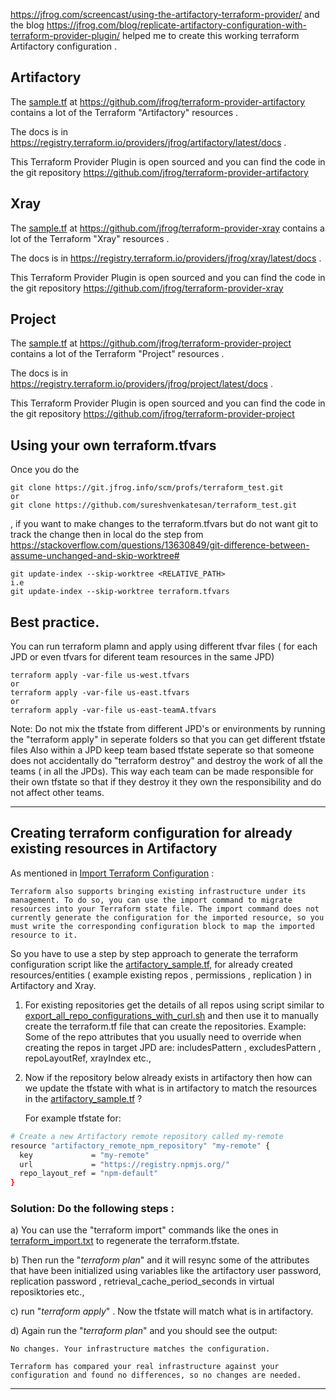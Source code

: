 https://jfrog.com/screencast/using-the-artifactory-terraform-provider/  and the blog https://jfrog.com/blog/replicate-artifactory-configuration-with-terraform-provider-plugin/ helped me to create this working terraform Artifactory configuration .

## Artifactory
The [sample.tf](https://github.com/jfrog/terraform-provider-artifactory/blob/master/sample.tf) at https://github.com/jfrog/terraform-provider-artifactory contains a lot of the Terraform "Artifactory" resources .

The docs is  in  https://registry.terraform.io/providers/jfrog/artifactory/latest/docs .

This Terraform Provider Plugin is open sourced  and you can find the code in the git repository https://github.com/jfrog/terraform-provider-artifactory 

## Xray
The [sample.tf](https://github.com/jfrog/terraform-provider-xray/blob/master/sample.tf) at https://github.com/jfrog/terraform-provider-xray contains a lot of the Terraform "Xray" resources .

The docs is  in  https://registry.terraform.io/providers/jfrog/xray/latest/docs .

This Terraform Provider Plugin is open sourced  and you can find the code in the git repository https://github.com/jfrog/terraform-provider-xray 

## Project
The [sample.tf](https://github.com/jfrog/terraform-provider-project/blob/master/sample.tf) at https://github.com/jfrog/terraform-provider-project contains a lot of the Terraform "Project" resources .

The docs is  in  https://registry.terraform.io/providers/jfrog/project/latest/docs .

This Terraform Provider Plugin is open sourced  and you can find the code in the git repository https://github.com/jfrog/terraform-provider-project


## Using your own terraform.tfvars
Once you do the 
```
git clone https://git.jfrog.info/scm/profs/terraform_test.git
or
git clone https://github.com/sureshvenkatesan/terraform_test.git
```
, if you want to make changes to the terraform.tfvars but do not want git 
to track the change then in local do the step from https://stackoverflow.com/questions/13630849/git-difference-between-assume-unchanged-and-skip-worktree#

```
git update-index --skip-worktree <RELATIVE_PATH>
i.e
git update-index --skip-worktree terraform.tfvars
```

## Best practice.
You can run terraform plamn and apply using different tfvar files ( for each JPD or even tfvars for diferent team resources  in the same JPD)
```
terraform apply -var-file us-west.tfvars
or
terraform apply -var-file us-east.tfvars
or
terraform apply -var-file us-east-teamA.tfvars

```
Note: Do not mix the tfstate from different  JPD's or environments by running the  "terraform apply" in seperate folders
so that you can get different tfstate files 
Also within a JPD  keep team based tfstate seperate so that someone does not accidentally do "terraform destroy" and destroy the work of all the teams ( in all the JPDs). 
This way each team can be made responsible for their own tfstate so that if they destroy it they own the responsibility  and do not affect other teams.

---
## Creating terraform configuration for already existing resources in Artifactory

As mentioned in [Import Terraform Configuration](https://learn.hashicorp.com/tutorials/terraform/state-import?in=terraform/state) :
```text
Terraform also supports bringing existing infrastructure under its management. To do so, you can use the import command to migrate resources into your Terraform state file. The import command does not currently generate the configuration for the imported resource, so you must write the corresponding configuration block to map the imported resource to it.
```

So you have to use a step by step approach to generate the  terraform configuration script like the [artifactory_sample.tf](artifactory/artifactory_sample.tf), for already created 
resources/entities  ( example  existing repos , permissions , replication ) in Artifactory and Xray.

1. For existing repositories get the details of all repos using script similar to [export_all_repo_configurations_with_curl.sh](export_all_repo_configurations_with_curl.sh) and then use it 
   to manually create the terraform.tf file that can create the  repositories. 
Example: Some of the repo  attributes that you usually  need 
   to override when creating the repos in target JPD are: includesPattern , excludesPattern , repoLayoutRef, 
   xrayIndex etc.,

2. Now if the repository below already exists in artifactory then how can we update the tfstate with what is in 
   artifactory to match the resources in the [artifactory_sample.tf](artifactory/artifactory_sample.tf) ?
   
   For example tfstate for:
```bash
# Create a new Artifactory remote repository called my-remote
resource "artifactory_remote_npm_repository" "my-remote" {
  key             = "my-remote"
  url             = "https://registry.npmjs.org/"
  repo_layout_ref = "npm-default"
}
```
### Solution: Do the following steps :
a) You can use the "terraform import" commands like the ones in [terraform_import.txt](artifactory/terraform_import.txt) to regenerate the terraform.tfstate.

b) Then run the "*terraform plan*" and it will resync some of the attributes that have been initialized using variables like the artifactory user password, replication password , retrieval_cache_period_seconds in virtual reposiktories etc.,

c) run "*terraform apply*" . Now the tfstate will match what is in artifactory.

d) Again run the "*terraform plan*" and you should see the output:
```text
No changes. Your infrastructure matches the configuration.

Terraform has compared your real infrastructure against your configuration and found no differences, so no changes are needed.
```
---
